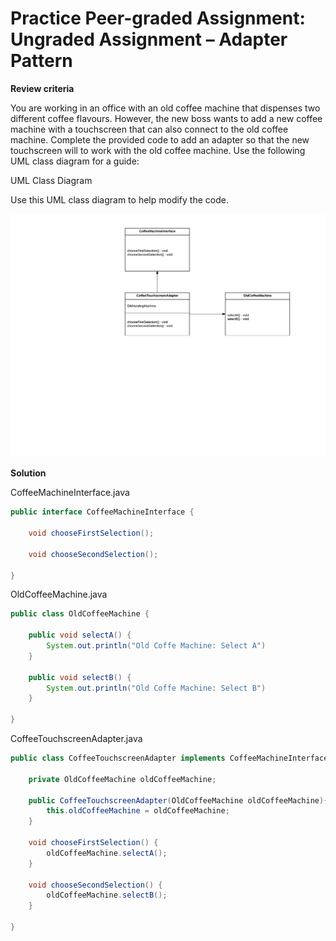 
# Practice Peer-graded Assignment: Ungraded Assignment – Adapter Pattern

**Review criteria**

You are working in an office with an old coffee machine that dispenses two different coffee flavours. However, the new boss wants to add a new coffee machine with a touchscreen that can also connect to the old coffee machine. Complete the provided code to add an adapter so that the new touchscreen will to work with the old coffee machine. 
Use the following UML class diagram for a guide:


UML Class Diagram

Use this UML class diagram to help modify the code.

![diagram](./diagram.png)


**Solution**

CoffeeMachineInterface.java

```java
public interface CoffeeMachineInterface {

    void chooseFirstSelection();

    void chooseSecondSelection();
    
}
```

OldCoffeeMachine.java

```java
public class OldCoffeeMachine {

    public void selectA() {
        System.out.println("Old Coffe Machine: Select A")
    }

    public void selectB() {
        System.out.println("Old Coffe Machine: Select B")
    }

}
```

CoffeeTouchscreenAdapter.java

```java
public class CoffeeTouchscreenAdapter implements CoffeeMachineInterface {
    
    private OldCoffeeMachine oldCoffeeMachine;

    public CoffeeTouchscreenAdapter(OldCoffeeMachine oldCoffeeMachine){
        this.oldCoffeeMachine = oldCoffeeMachine;
    }

    void chooseFirstSelection() {
        oldCoffeeMachine.selectA();
    }

    void chooseSecondSelection() {
        oldCoffeeMachine.selectB();
    }

}
```
